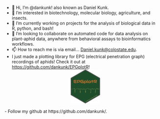- 👋 Hi, I’m @dankunk! also known as Daniel Kunk.
- 👀 I’m interested in biotechnology, molecular biology, agriculture, and insects. 
- 🌱 I’m currently working on projects for the analysis of biological data in R, python, and bash!
- 💞️ I’m looking to collaborate on automated code for data analysis on plant-aphid data, anywhere from behavioral assays to bioinformatics workflows. 
- 📫 How to reach me is via email... Daniel.kunk@colostate.edu.
- I just made a plotting library for EPG (electrical penetration graph) recordings of aphids! Check it out at https://github.com/dankunk/EPGplotR!
  <div align="center">
  <img src="https://github.com/dankunk/EPGplotR/blob/main/EPGplotR.png" alt="EPGplotR Hex Logo" width="20%"/>
</div>
- Follow my github at https://github.com/dankunk/. 
<!---
dankunk/dankunk is a ✨ special ✨ repository because its `README.md` (this file) appears on your GitHub profile.
You can click the Preview link to take a look at your changes.
--->
